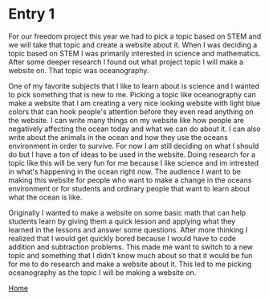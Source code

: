 # Entry 1
  For our freedom project this year we had to pick a topic based on STEM and we will take that topic and create a website about it. When I was deciding a topic based on STEM I was primarily interested in science and mathematics. After some deeper research I found out what project topic I will make a website on. That topic was oceanography. 

  One of my favorite subjects that I like to learn about is science and I wanted to pick something that is new to me. Picking a topic like oceanography can make a website that I am creating a very nice looking website with light blue colors that can hook people's attention before they even read anything on the website. I can write many things on my website like how people are negatively affecting the ocean today and what we can do about it. I can also write about the animals in the ocean and how they use the oceans environment in order to survive. For now I am still deciding on what I should do but I have a ton of ideas to be used in the website. Doing research for a topic like this will be very fun for me because I like science and im intrested in what's happening in the ocean right now. The audience I want to be making this website for people who want to make a change in the oceans environment or for students and ordinary people that want to learn about what the ocean is like.
  
  Originally I wanted to make a website on some basic math that can help students learn by giving them a quick lesson and applying what they learned in the lessons and answer some questions. After more thinking I realized that I would get quickly bored because I would have to code addition and subtraction problems. This made me want to switch to a new topic and something that I didn't know much about so that it would be fun for me to do research and make a website about it. This led to me picking oceanography as the topic I will be making a website on.
 
[Home](../README.md)
